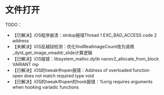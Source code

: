 # 文件打开

TODO：

* 【已解决】iOS程序崩溃：strdup报错Thread 1 EXC_BAD_ACCESS code 2 address
* 【未解决】iOS反越狱检测：优化findRealImageCount改为调用_dyld_get_image_vmaddr_slide计算逻辑
* 【已解决】iOS报错：libsystem_malloc.dylib nanov2_allocate_from_block VARIANT mp
* 【已解决】iOS的tweak中open报错：Address of overloaded function open does not match required type void
* 【已解决】iOS的tweak中open的hook报错：%orig requires arguments when hooking variadic functions

